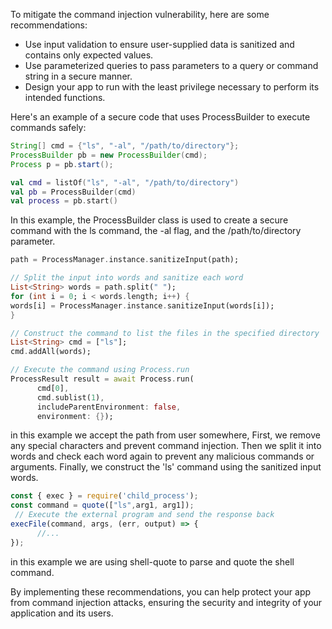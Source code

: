 To mitigate the command injection vulnerability, here are some recommendations:
- Use input validation to ensure user-supplied data is sanitized and contains only expected values.
- Use parameterized queries to pass parameters to a query or command string in a secure manner.
- Design your app to run with the least privilege necessary to perform its intended functions.

Here's an example of a secure code that uses ProcessBuilder to execute commands safely:
```java
String[] cmd = {"ls", "-al", "/path/to/directory"};
ProcessBuilder pb = new ProcessBuilder(cmd);
Process p = pb.start();
```

```kotlin
val cmd = listOf("ls", "-al", "/path/to/directory")
val pb = ProcessBuilder(cmd)
val process = pb.start()
```
In this example, the ProcessBuilder class is used to create a secure command with the ls command, the -al flag, and the /path/to/directory parameter.

```dart
path = ProcessManager.instance.sanitizeInput(path);

// Split the input into words and sanitize each word
List<String> words = path.split(" ");
for (int i = 0; i < words.length; i++) {
words[i] = ProcessManager.instance.sanitizeInput(words[i]);
}

// Construct the command to list the files in the specified directory
List<String> cmd = ["ls"];
cmd.addAll(words);

// Execute the command using Process.run
ProcessResult result = await Process.run(
      cmd[0],
      cmd.sublist(1),
      includeParentEnvironment: false,
      environment: {});
```
in this example we accept the path from user somewhere,
First, we remove any special characters and prevent command injection. Then we split it into words and check each word again to prevent any malicious commands or arguments. Finally, we construct the 'ls' command using the sanitized input words.

```javascript
const { exec } = require('child_process');
const command = quote(["ls",arg1, arg1]);
 // Execute the external program and send the response back
execFile(command, args, (err, output) => {
      //...
});
```
in this example we are using shell-quote to parse and quote the shell command.


By implementing these recommendations, you can help protect your app from command injection attacks, ensuring the security and integrity of your application and its users.
